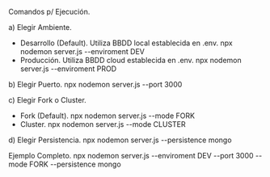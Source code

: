 Comandos p/ Ejecución.

a) Elegir Ambiente.
- Desarrollo (Default). Utiliza BBDD local establecida en .env.
npx nodemon server.js --enviroment DEV
- Producción. Utiliza BBDD cloud establecida en .env.
npx nodemon server.js --enviroment PROD

b) Elegir Puerto.
npx nodemon server.js --port 3000

c) Elegir Fork o Cluster.
- Fork (Default).
npx nodemon server.js --mode FORK
- Cluster.
npx nodemon server.js --mode CLUSTER

d) Elegir Persistencia.
npx nodemon server.js --persistence mongo

Ejemplo Completo.
npx nodemon server.js --enviroment DEV --port 3000 --mode FORK --persistence mongo


